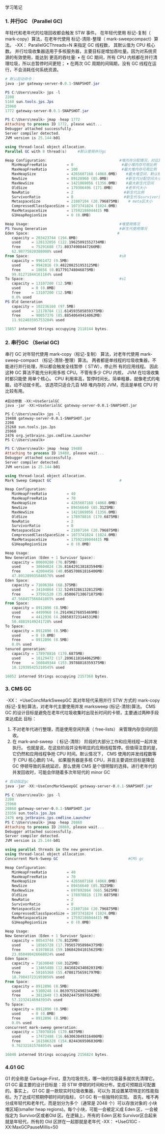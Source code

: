 学习笔记

### 1. 并行GC （Parallel GC)

年轻代和老年代的垃圾回收都会触发 STW 事件。
在年轻代使用 标记-复制（ mark-copy）算法，在老年代使用 标记-清除-整理（ mark-sweepcompact）算法。
-XX： ParallelGCThreads=N 来指定 GC 线程数， 其默认值为 CPU 核心数。
并行垃圾收集器适用于多核服务器，主要目标是增加吞吐量。因为对系统资源的有效使用，能达到
更高的吞吐量:
• 在 GC 期间，所有 CPU 内核都在并行清理垃圾，所以总暂停时间更短；
• 在两次 GC 周期的间隔期，没有 GC 线程在运行，不会消耗任何系统资源。  

```powershell
# 默认启动命令：
java -jar gateway-server-0.0.1-SNAPSHOT.jar

PS C:\Users\nealk> jps -l
2208
5168 sun.tools.jps.Jps
25960
1772 gateway-server-0.0.1-SNAPSHOT.jar

PS C:\Users\nealk> jmap -heap 1772
Attaching to process ID 1772, please wait...
Debugger attached successfully.
Server compiler detected.
JVM version is 25.144-b01

using thread-local object allocation.    
Parallel GC with 8 thread(s)     #默认使用并行gc

Heap Configuration:									#堆内存分配情况，对应JVM的堆内存配置
   MinHeapFreeRatio         = 0						 #最小堆内存可用比例
   MaxHeapFreeRatio         = 100					 #最大堆内存可用比例
   MaxHeapSize              = 4265607168 (4068.0MB)    #最大堆空间，默认物理内存1/4
   NewSize                  = 89128960 (85.0MB)		   #新生代分配空间大小   
   MaxNewSize               = 1421869056 (1356.0MB)    #最大新生代空间
   OldSize                  = 179306496 (171.0MB)	   #老年代大小
   NewRatio                 = 2				          #新生代比例
   SurvivorRatio            = 8					      #新生代与survivor比例
   MetaspaceSize            = 21807104 (20.796875MB)    # meta区大小
   CompressedClassSpaceSize = 1073741824 (1024.0MB)
   MaxMetaspaceSize         = 17592186044415 MB
   G1HeapRegionSize         = 0 (0.0MB)

Heap Usage:                  						#堆使用情况
PS Young Generation									#新生代使用情况
Eden Space:										   #
   capacity = 203423744 (194.0MB)
   used     = 128132056 (122.19625091552734MB)
   free     = 75291688 (71.80374908447266MB)
   62.98775820388008% used
From Space:											#s0
   capacity = 9961472 (9.5MB)
   used     = 9942816 (9.482208251953125MB)
   free     = 18656 (0.017791748046875MB)
   99.81271844161184% used	
To Space:											#s1
   capacity = 13107200 (12.5MB)
   used     = 0 (0.0MB)
   free     = 13107200 (12.5MB)
   0.0% used
PS Old Generation
   capacity = 102236160 (97.5MB)
   used     = 12178784 (11.614593505859375MB)
   free     = 90057376 (85.88540649414062MB)
   11.912403595753204% used

15857 interned Strings occupying 2118144 bytes.
```

### 2. 串行GC （Serial GC)

串行 GC 对年轻代使用 mark-copy（标记-复制） 算法，对老年代使用 mark-sweep-compact
（标记-清除-整理）算法。
两者都是单线程的垃圾收集器，不能进行并行处理，所以都会触发全线暂停（ STW），停止所
有的应用线程。
因此这种 GC 算法不能充分利用多核 CPU。不管有多少 CPU 内核， JVM 在垃圾收集时都只能使
用单个核心。
CPU 利用率高，暂停时间长。简单粗暴，就像老式的电脑，动不动就卡死。
该选项只适合几百 MB 堆内存的 JVM，而且是单核 CPU 时比较有用。  

```
#启动参数 -XX:+UseSerialGC
java -jar -XX:+UseSerialGC gateway-server-0.0.1-SNAPSHOT.jar
```

```
PS C:\Users\nealk> jps -l
19488 gateway-server-0.0.1-SNAPSHOT.jar
2208
25268 sun.tools.jps.Jps
25960
2476 org.jetbrains.jps.cmdline.Launcher
PS C:\Users\nealk>
```

```powershell
PS C:\Users\nealk> jmap -heap 19488
Attaching to process ID 19488, please wait...
Debugger attached successfully.
Server compiler detected.
JVM version is 25.144-b01

using thread-local object allocation.
Mark Sweep Compact GC								#

Heap Configuration:
   MinHeapFreeRatio         = 40
   MaxHeapFreeRatio         = 70
   MaxHeapSize              = 4265607168 (4068.0MB)
   NewSize                  = 89456640 (85.3125MB)
   MaxNewSize               = 1421869056 (1356.0MB)
   OldSize                  = 178978816 (170.6875MB)
   NewRatio                 = 2
   SurvivorRatio            = 8
   MetaspaceSize            = 21807104 (20.796875MB)
   CompressedClassSpaceSize = 1073741824 (1024.0MB)
   MaxMetaspaceSize         = 17592186044415 MB
   G1HeapRegionSize         = 0 (0.0MB)

Heap Usage:
New Generation (Eden + 1 Survivor Space):
   capacity = 80609280 (76.875MB)
   used     = 38604824 (36.816429138183594MB)
   free     = 42004456 (40.058570861816406MB)
   47.891289935848576% used
Eden Space:
   capacity = 71696384 (68.375MB)
   used     = 34104864 (32.524932861328125MB)
   free     = 37591520 (35.850067138671875MB)
   47.568457566841865% used
From Space:
   capacity = 8912896 (8.5MB)
   used     = 4499960 (4.291496276855469MB)
   free     = 4412936 (4.208503723144531MB)
   50.48819149241728% used
To Space:
   capacity = 8912896 (8.5MB)
   used     = 0 (0.0MB)
   free     = 8912896 (8.5MB)
   0.0% used
tenured generation:
   capacity = 178978816 (170.6875MB)
   used     = 18129472 (17.28961181640625MB)
   free     = 160849344 (153.39788818359375MB)
   10.129395425210545% used

16052 interned Strings occupying 2157368 bytes.
```

### 3. CMS GC 

​	-XX： +UseConcMarkSweepGC
其对年轻代采用并行 STW 方式的 mark-copy (标记-复制)算法，对老年代主要使用并发 marksweep (标记-清除)算法。
CMS GC 的设计目标是避免在老年代垃圾收集时出现长时间的卡顿，主要通过两种手段来达成此
目标：

1. 不对老年代进行整理，而是使用空闲列表（ free-lists） 来管理内存空间的回收。
2. 在 mark-and-sweep （ 标记-清除） 阶段的大部分工作和应用线程一起并发执行。
也就是说，在这些阶段并没有明显的应用线程暂停。但值得注意的是，它仍然和应用线程争抢
CPU 时间。默认情况下， CMS 使用的并发线程数等于 CPU 核心数的 1/4。
如果服务器是多核 CPU，并且主要调优目标是降低 GC 停顿导致的系统延迟，那么使用 CMS    是个很明智的选择。进行老年代的并发回收时，可能会伴随着多次年轻代的 minor GC  

```powershell
# 启动指定gc
java -jar -XX:+UseConcMarkSweepGC gateway-server-0.0.1-SNAPSHOT.jar

PS C:\Users\nealk> jps -l
2208
25960
20860 gateway-server-0.0.1-SNAPSHOT.jar
23356 sun.tools.jps.Jps
2476 org.jetbrains.jps.cmdline.Launcher
PS C:\Users\nealk> jmap -heap 20860
Attaching to process ID 20860, please wait...
Debugger attached successfully.
Server compiler detected.
JVM version is 25.144-b01

using parallel threads in the new generation.
using thread-local object allocation.
Concurrent Mark-Sweep GC            					#CMS gc

Heap Configuration:
   MinHeapFreeRatio         = 40
   MaxHeapFreeRatio         = 70
   MaxHeapSize              = 4265607168 (4068.0MB)
   NewSize                  = 89456640 (85.3125MB)
   MaxNewSize               = 697892864 (665.5625MB)
   OldSize                  = 178978816 (170.6875MB)
   NewRatio                 = 2
   SurvivorRatio            = 8
   MetaspaceSize            = 21807104 (20.796875MB)
   CompressedClassSpaceSize = 1073741824 (1024.0MB)
   MaxMetaspaceSize         = 17592186044415 MB
   G1HeapRegionSize         = 0 (0.0MB)

Heap Usage:
New Generation (Eden + 1 Survivor Space):
   capacity = 80543744 (76.8125MB)
   used     = 18565728 (17.705657958984375MB)
   free     = 61978016 (59.106842041015625MB)
   23.050490426668024% used
Eden Space:
   capacity = 71630848 (68.3125MB)
   used     = 13465480 (12.841682434082031MB)
   free     = 58165368 (55.47081756591797MB)
   18.798437231959056% used
From Space:
   capacity = 8912896 (8.5MB)
   used     = 5100248 (4.863975524902344MB)
   free     = 3812648 (3.6360244750976562MB)
   57.22324146943934% used
To Space:
   capacity = 8912896 (8.5MB)
   used     = 0 (0.0MB)
   free     = 8912896 (8.5MB)
   0.0% used
concurrent mark-sweep generation:
   capacity = 178978816 (170.6875MB)
   used     = 17472488 (16.663063049316406MB)
   free     = 161506328 (154.0244369506836MB)
   9.762321815784054% used

16048 interned Strings occupying 2156824 bytes.
```



### 4.G1 GC
G1 的全称是 Garbage-First，意为垃圾优先，哪一块的垃圾最多就优先清理它。
G1 GC 最主要的设计目标是：将 STW 停顿的时间和分布，变成可预期且可配置的。事实上， G1 GC 是一款软实时垃圾收集器，可以为
其设置某项特定的性能指标。为了达成可预期停顿时间的指标， G1 GC 有一些独特的实现。
首先，堆不再分成年轻代和老年代，而是划分为多个（通常是 2048 个）可以存放对象的 小块堆区域(smaller heap regions)。每个小块，可能一会被定义成 Eden 区，一会被指定为 Survivor区或者Old 区。在逻辑上，所有的 Eden 区和 Survivor区合起来就是年轻代，所有的 Old 区拼在一起那就是老年代
-XX： +UseG1GC -XX:MaxGCPauseMillis=50